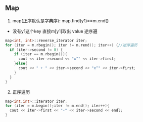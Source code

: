 Map
---
1. map(正序默认是字典序): map.ﬁnd(y1)==m.end()
  + 没有y1这个key 直接m[y1]取出 value 逆序遍

```c++
map<int, int>::reverse_iterator iter;
for (iter = m.rbegin(); iter != m.rend(); iter++) {//逆序遍历
  if (iter->second != 0) {
    if (iter == m.rbegin()){
      cout << iter->second << "x^" << iter->first;
    }else{
      cout << " + " << iter->second << "x^" << iter->first;
    }
  }
}
```

2. 正序遍历
```c++
map<int,int>::iterator iter;
for (iter = m.begin();iter != m.end(); iter++){
  cout << iter->first << "-" << iter->second << endl;
}
```